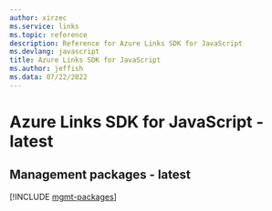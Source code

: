 ```yaml
---
author: xirzec
ms.service: links
ms.topic: reference
description: Reference for Azure Links SDK for JavaScript
ms.devlang: javascript
title: Azure Links SDK for JavaScript
ms.author: jeffish
ms.data: 07/22/2022
---
```

# Azure Links SDK for JavaScript - latest

## Management packages - latest
[!INCLUDE [mgmt-packages](links-mgmt-index.md)]